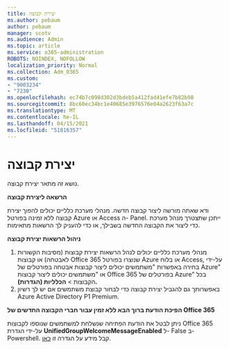 ```yaml
---
title: יצירת קבוצה
ms.author: pebaum
author: pebaum
manager: scotv
ms.audience: Admin
ms.topic: article
ms.service: o365-administration
ROBOTS: NOINDEX, NOFOLLOW
localization_priority: Normal
ms.collection: Adm_O365
ms.custom:
- "9003234"
- "7230"
ms.openlocfilehash: ec74b7c098d302d3bdeb5a412fad41efe7b82b98
ms.sourcegitcommit: 8bc60ec34bc1e40685e3976576e04a2623f63a7c
ms.translationtype: MT
ms.contentlocale: he-IL
ms.lasthandoff: 04/15/2021
ms.locfileid: "51816357"
---
```

# <a name="create-a-group"></a>יצירת קבוצה

נושא זה מתאר יצירת קבוצה.

**הרשאה ליצירת קבוצה**

ודא שאתה מורשה ליצור קבוצה חדשה. מנהלי מערכת כלליים יכולים להפוך יצירת קבוצה ללא זמינה בפורטל Azure או Access ה- Panel. ייתכן שתצטרך מנהל מערכת כדי ליצור את הקבוצה החדשה בשבילך, או כדי להעניק לך הרשאות מתאימות.

**ניהול הרשאות יצירת קבוצה**

1. מנהלי מערכת כלליים יכולים לנהל הרשאות יצירת קבוצות (מסיבות הקשורות לאבטחה) או קבוצות Office 365 שנוצרו בפורטל Azure או בלוח Access, על-ידי בחירה באפשרות "משתמשים יכולים ליצור קבוצות אבטחה בפורטלים של Azure" או "משתמשים יכולים ליצור קבוצות Office 365 בפורטלים של Azure" בכל הקבוצות  >  **הכלליות (הגדרות).**
2. באפשרותך גם להגביל יצירת קבוצה כדי לבחור קבוצת משתמשים אם יש לך רשיון Azure Active Directory P1 Premium.

**הפיכת הודעת ברוך הבא ללא זמין עבור חברי הקבוצה החדשים של Office 365**

ניתן לבטל את הודעת הפתיחה שנשלחת למשתמשים שנוספו לקבוצות Office 365 על-ידי הגדרת **UnifiedGroupWelcomeMessageEnabled** ל- False ב- Powershell. קבל מידע על הגדרה זו [כאן](https://docs.microsoft.com/powershell/module/exchange/set-unifiedgroup?view=exchange-ps&preserve-view=true).


